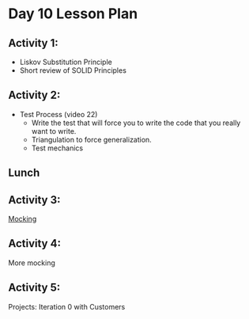 # Day 10 Lesson Plan

## Activity 1:

- Liskov Substitution Principle
- Short review of SOLID Principles

## Activity 2:

- Test Process (video 22)
    - Write the test that will force you to write the code that you really want to write.
    - Triangulation to force generalization.
    - Test mechanics

## Lunch

## Activity 3:

[Mocking](../activities/activity10-3mocking.md)


## Activity 4:

More mocking

## Activity 5:

Projects: Iteration 0 with Customers
